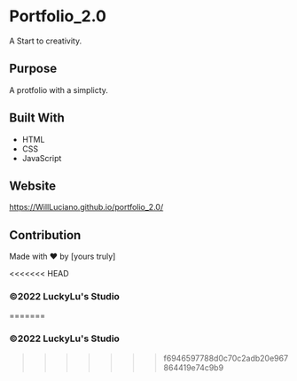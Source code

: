# Portfolio_2.0
A Start to creativity.
## Purpose
A protfolio with a simplicty. 

## Built With
* HTML
* CSS
* JavaScript

## Website
https://WillLuciano.github.io/portfolio_2.0/

## Contribution
Made with ❤️ by [yours truly]

<<<<<<< HEAD
### ©️2022 LuckyLu's Studio
=======
### ©️2022 LuckyLu's Studio
>>>>>>> f6946597788d0c70c2adb20e967864419e74c9b9
